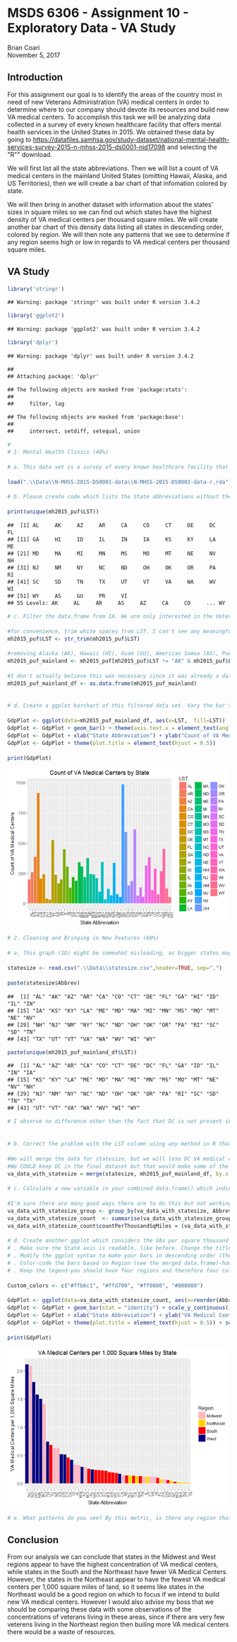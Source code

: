 # MSDS 6306 - Assignment 10 - Exploratory Data - VA Study
Brian Coari  
November 5, 2017  



## Introduction

For this assignment our goal is to identify the areas of the country most in need of new Veterans Administration (VA) medical centers in order to determine where to our company should devote its resources and build new VA medical centers. To accomplish this task we will be analyzing data collected in a survey of every known healthcare facility that offers mental health services in the United States in 2015. We obtained these data by going to  https://datafiles.samhsa.gov/study-dataset/national-mental-health-services-survey-2015-n-mhss-2015-ds0001-nid17098 and selecting the "R"" download.

We will first list all the state abbreviations. Then we will list a count of VA medical centers in the mainland United States (omitting Hawaii, Alaska, and US Territories), then we will create a bar chart of that infomation colored by state.

We will then bring in another dataset with information about the states' sizes in square miles so we can find out which states have the highest density of VA medical centers per thousand square miles. We will create another bar chart of this density data listing all states in descending order, colored by region. We will then note any patterns that we see to determine if any region seems high or low in regards to VA medical centers per thousand square miles. 

## VA Study


```r
library('stringr')
```

```
## Warning: package 'stringr' was built under R version 3.4.2
```

```r
library('ggplot2')
```

```
## Warning: package 'ggplot2' was built under R version 3.4.2
```

```r
library('dplyr')
```

```
## Warning: package 'dplyr' was built under R version 3.4.2
```

```
## 
## Attaching package: 'dplyr'
```

```
## The following objects are masked from 'package:stats':
## 
##     filter, lag
```

```
## The following objects are masked from 'package:base':
## 
##     intersect, setdiff, setequal, union
```

```r
# 
# 1. Mental Health Clinics (40%)

# a. This data set is a survey of every known healthcare facility that offers mental health services in the United States in 2015. Navigate to https://datafiles.samhsa.gov/study-dataset/national-mental-health-services-survey-2015-n-mhss-2015-ds0001-nid17098 and select the R download. Look through the codebook PDF for an explanation on certain variables. Upon opening the RDA file, the data set should be inserted into your global environment, which you can then reference.

load(".\\Data\\N-MHSS-2015-DS0001-data\\N-MHSS-2015-DS0001-data-r.rda")

# b. Please create code which lists the State abbreviations without their counts, one abbreviation per State value. It does not have to in data frame format. A vector is fine.

print(unique(mh2015_puf$LST))
```

```
##  [1] AL     AK     AZ     AR     CA     CO     CT     DE     DC     FL    
## [11] GA     HI     ID     IL     IN     IA     KS     KY     LA     ME    
## [21] MD     MA     MI     MN     MS     MO     MT     NE     NV     NH    
## [31] NJ     NM     NY     NC     ND     OH     OK     OR     PA     RI    
## [41] SC     SD     TN     TX     UT     VT     VA     WA     WV     WI    
## [51] WY     AS     GU     PR     VI    
## 55 Levels: AK     AL     AR     AS     AZ     CA     CO     ... WY
```

```r
# c. Filter the data.frame from 1A. We are only interested in the Veterans Administration (VA) medical centers in the mainland United States-create a listing of counts of these centers by state, including only mainland locations. Alaska, Hawaii, and U.S. territories should be omitted. DC, while not a state, is in the mainland, so it should remain included. Convert this to data.frame()

#for convenience, trim white spaces from LST. I can't see any meaningful use for whitespace so I'll do this to the main dataset.
mh2015_puf$LST <- str_trim(mh2015_puf$LST)

#removing Alaska (AK), Hawaii (HI), Guam (GU), American Somoa (AS), Puerto Rico (PR), and the US Virgin Islands (VI)
mh2015_puf_mainland <- mh2015_puf[mh2015_puf$LST != "AK" & mh2015_puf$LST != "HI" &  mh2015_puf$LST != "GU" & mh2015_puf$LST != "AS" & mh2015_puf$LST != "PR" & mh2015_puf$LST != "VI", ]

#I don't actually believe this was necessary since it was already a data frame. I'm not sure what I did wrong before this but I thought I should demonstrate that I know how to do this...
mh2015_puf_mainland_df <- as.data.frame(mh2015_puf_mainland)


# d. Create a ggplot barchart of this filtered data set. Vary the bar's colors by what State it has listed. Give it an appropriately professional title that is centered. Make sure you have informative axis labels. The State axis should be readable, not layered over each other. You're welcome to have a legend or not.

GdpPlot <- ggplot(data=mh2015_puf_mainland_df, aes(x=LST,  fill=LST))
GdpPlot <- GdpPlot + geom_bar() + theme(axis.text.x = element_text(angle = 90, hjust = 1)) 
GdpPlot <- GdpPlot + xlab("State Abbreviation") + ylab("Count of VA Medical Centers") + ggtitle("Count of VA Medical Centers by State")
GdpPlot <- GdpPlot + theme(plot.title = element_text(hjust = 0.5)) 

print(GdpPlot)
```

![](DdsAssignment10_files/figure-html/Assignment10_Exploratory_Data.R-1.png)<!-- -->

```r
# 2. Cleaning and Bringing in New Features (60%)
 
# a. This graph (1D) might be somewhat misleading, as bigger states may have more hospitals, but could be more sparsely located. Read statesize.csv into your R environment. This contains essentially a vector of square miles for each state. In trying to merge it with your data.frame() from 1C, you find that they don't match. Use paste() on your LST column in 1C to see what the matter is, and write what you observe in a comment.

statesize <- read.csv(".\\Data\\statesize.csv",header=TRUE, sep=",")

paste(statesize$Abbrev)
```

```
##  [1] "AL" "AK" "AZ" "AR" "CA" "CO" "CT" "DE" "FL" "GA" "HI" "ID" "IL" "IN"
## [15] "IA" "KS" "KY" "LA" "ME" "MD" "MA" "MI" "MN" "MS" "MO" "MT" "NE" "NV"
## [29] "NH" "NJ" "NM" "NY" "NC" "ND" "OH" "OK" "OR" "PA" "RI" "SC" "SD" "TN"
## [43] "TX" "UT" "VT" "VA" "WA" "WV" "WI" "WY"
```

```r
paste(unique(mh2015_puf_mainland_df$LST))
```

```
##  [1] "AL" "AZ" "AR" "CA" "CO" "CT" "DE" "DC" "FL" "GA" "ID" "IL" "IN" "IA"
## [15] "KS" "KY" "LA" "ME" "MD" "MA" "MI" "MN" "MS" "MO" "MT" "NE" "NV" "NH"
## [29] "NJ" "NM" "NY" "NC" "ND" "OH" "OK" "OR" "PA" "RI" "SC" "SD" "TN" "TX"
## [43] "UT" "VT" "VA" "WA" "WV" "WI" "WY"
```

```r
# I observe no difference other than the fact that DC is not present in statesize. I am guessing this is referring to the spaces at the end of LST that I omitted previously in data cleanup, so I am proceeding with the assignment since there's no point in fixing it again. See above :).


# b. Correct the problem with the LST column using any method in R that is programmatic and easily understandable. Once you have made these state abbreviations identical to statesize.csv's Abbrev column, merge the data.frame() from 1C and statesize.csv in order to add size information.

#We will merge the data for statesize, but we will lose DC VA medical center data in the merge since there is no statesize information for DC
#We COULD keep DC in the final dataset but that would make some of the analytics we plan to do problematic, and the default behavior of the merge function is to omit it
va_data_with_statesize = merge(statesize, mh2015_puf_mainland_df, by.x = "Abbrev", by.y = "LST")

# c. Calculate a new variable in your combined data.frame() which indicates the VA hospitals per thousand square miles.

#I'm sure there are many good ways there are to do this but not working with a grouped table was getting difficult, so I'm creating a grouped table of counts of hospitals by region.
va_data_with_statesize_group <- group_by(va_data_with_statesize, Abbrev, Region, SqMiles)
va_data_with_statesize_count  <- summarise(va_data_with_statesize_group,count = n())
va_data_with_statesize_count$countPerThousandSqMiles = (va_data_with_statesize_count$SqMiles/1000)/va_data_with_statesize_count$count

# d. Create another ggplot which considers the VAs per square thousand miles, rather than just frequency.
# . Make sure the State axis is readable, like before. Change the title and axes as appropriate.
# . Modify the ggplot syntax to make your bars in descending order (there are StackOverflow topics for this, and I have demonstrated how in Live Coding in prior classes).
# . Color-code the bars based on Region (see the merged data.frame)-however, change the color scheme from the default. Any set of colors is fine, so long as it is readable.
# . Keep the legend-you should have four regions and therefore four colors.

Custom_colors <- c("#ffb6c1", "#ffd700", "#ff0000", "#000080")

GdpPlot <- ggplot(data=va_data_with_statesize_count, aes(x=reorder(Abbrev, -countPerThousandSqMiles), y=countPerThousandSqMiles, fill=Region))
GdpPlot <- GdpPlot + geom_bar(stat = "identity") + scale_y_continuous() + theme(axis.text.x = element_text(angle = 90, hjust = 1)) 
GdpPlot <- GdpPlot + xlab("State Abbreviation") + ylab("VA Medical Centers per 1,000 Square Miles") + ggtitle("VA Medical Centers per 1,000 Square Miles by State")
GdpPlot <- GdpPlot + theme(plot.title = element_text(hjust = 0.5)) + scale_fill_manual(values=Custom_colors)

print(GdpPlot)
```

![](DdsAssignment10_files/figure-html/Assignment10_Exploratory_Data.R-2.png)<!-- -->

```r
# e. What patterns do you see? By this metric, is there any region that seems relatively high for VA medical centers per thousand square miles? How about low? Given these data, what advice might you give your boss before you start modeling (and why)?
```

## Conclusion

From our analysis we can conclude that states in the Midwest and West regions appear to have the highest concentration of VA medical centers, while states in the South and the Northeast have fewer VA Medical Centers. However, the states in the Northeast appear to have the fewest VA medical centers per 1,000 square miles of land, so it seems like states in the Northeast would be a good region on which to focus if we intend to build new VA medical centers. However I would also advise my boss that we should be comparing these data with some observations of the concentrations of veterans living in these areas, since if there are very few veterens living in the Northeast region then builing more VA medical centers there would be a waste of resources. 
